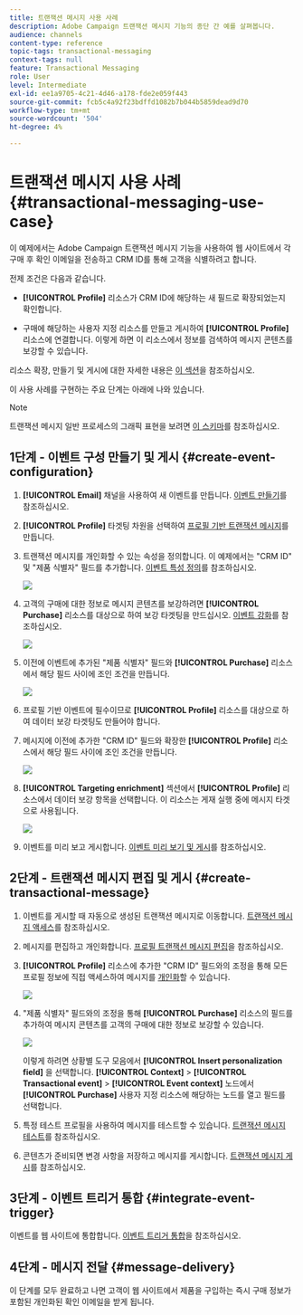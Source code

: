 ```yaml
---
title: 트랜잭션 메시지 사용 사례
description: Adobe Campaign 트랜잭션 메시지 기능의 종단 간 예를 살펴봅니다.
audience: channels
content-type: reference
topic-tags: transactional-messaging
context-tags: null
feature: Transactional Messaging
role: User
level: Intermediate
exl-id: ee1a9705-4c21-4d46-a178-fde2e059f443
source-git-commit: fcb5c4a92f23bdffd1082b7b044b5859dead9d70
workflow-type: tm+mt
source-wordcount: '504'
ht-degree: 4%

---
```


# 트랜잭션 메시지 사용 사례 {#transactional-messaging-use-case}

이 예제에서는 Adobe Campaign 트랜잭션 메시지 기능을 사용하여 웹 사이트에서 각 구매 후 확인 이메일을 전송하고 CRM ID를 통해 고객을 식별하려고 합니다.

전제 조건은 다음과 같습니다.

* **[!UICONTROL Profile]** 리소스가 CRM ID에 해당하는 새 필드로 확장되었는지 확인합니다.

* 구매에 해당하는 사용자 지정 리소스를 만들고 게시하여 **[!UICONTROL Profile]** 리소스에 연결합니다. 이렇게 하면 이 리소스에서 정보를 검색하여 메시지 콘텐츠를 보강할 수 있습니다.

리소스 확장, 만들기 및 게시에 대한 자세한 내용은 [이 섹션](../../developing/using/key-steps-to-add-a-resource.md)을 참조하십시오.

이 사용 사례를 구현하는 주요 단계는 아래에 나와 있습니다.

>[!NOTE]
>
>트랜잭션 메시지 일반 프로세스의 그래픽 표현을 보려면 [이 스키마](../../channels/using/getting-started-with-transactional-msg.md#key-steps)를 참조하십시오.

## 1단계 - 이벤트 구성 만들기 및 게시 {#create-event-configuration}

1. **[!UICONTROL Email]** 채널을 사용하여 새 이벤트를 만듭니다. [이벤트 만들기](../../channels/using/configuring-transactional-event.md#creating-an-event)를 참조하십시오.

1. **[!UICONTROL Profile]** 타겟팅 차원을 선택하여 [프로필 기반 트랜잭션 메시지](../../channels/using/configuring-transactional-event.md#profile-based-transactional-messages)를 만듭니다.

1. 트랜잭션 메시지를 개인화할 수 있는 속성을 정의합니다. 이 예제에서는 &quot;CRM ID&quot; 및 &quot;제품 식별자&quot; 필드를 추가합니다. [이벤트 특성 정의](../../channels/using/configuring-transactional-event.md#defining-the-event-attributes)를 참조하십시오.

   ![](assets/message-center_usecase1.png)

1. 고객의 구매에 대한 정보로 메시지 콘텐츠를 보강하려면 **[!UICONTROL Purchase]** 리소스를 대상으로 하여 보강 타겟팅을 만드십시오. [이벤트 강화](../../channels/using/configuring-transactional-event.md#enriching-the-transactional-message-content)를 참조하십시오.

   ![](assets/message-center_usecase2.png)

1. 이전에 이벤트에 추가된 &quot;제품 식별자&quot; 필드와 **[!UICONTROL Purchase]** 리소스에서 해당 필드 사이에 조인 조건을 만듭니다.

   ![](assets/message-center_usecase3.png)

1. 프로필 기반 이벤트에 필수이므로 **[!UICONTROL Profile]** 리소스를 대상으로 하여 데이터 보강 타겟팅도 만들어야 합니다.

1. 메시지에 이전에 추가한 &quot;CRM ID&quot; 필드와 확장한 **[!UICONTROL Profile]** 리소스에서 해당 필드 사이에 조인 조건을 만듭니다. <!--What's the purpose to have created a CRM ID for this event and to have the CRM ID as a join condition? could it be any other field provided you created it in the event?-->

   ![](assets/message-center_usecase4.png)

1. **[!UICONTROL Targeting enrichment]** 섹션에서 **[!UICONTROL Profile]** 리소스에서 데이터 보강 항목을 선택합니다. 이 리소스는 게재 실행 중에 메시지 타겟으로 사용됩니다.

   ![](assets/message-center_usecase5.png)

1. 이벤트를 미리 보고 게시합니다. [이벤트 미리 보기 및 게시](../../channels/using/publishing-transactional-event.md#previewing-and-publishing-the-event)를 참조하십시오.

## 2단계 - 트랜잭션 메시지 편집 및 게시 {#create-transactional-message}

1. 이벤트를 게시할 때 자동으로 생성된 트랜잭션 메시지로 이동합니다. [트랜잭션 메시지 액세스](../../channels/using/editing-transactional-message.md#accessing-transactional-messages)를 참조하십시오.

1. 메시지를 편집하고 개인화합니다. [프로필 트랜잭션 메시지 편집](../../channels/using/editing-transactional-message.md#editing-profile-transactional-message)을 참조하십시오.

1. **[!UICONTROL Profile]** 리소스에 추가한 &quot;CRM ID&quot; 필드와의 조정을 통해 모든 프로필 정보에 직접 액세스하여 메시지를 [개인화](../../designing/using/personalization.md#inserting-a-personalization-field)할 수 있습니다.

   ![](assets/message-center_usecase6.png)

1. &quot;제품 식별자&quot; 필드와의 조정을 통해 **[!UICONTROL Purchase]** 리소스의 필드를 추가하여 메시지 콘텐츠를 고객의 구매에 대한 정보로 보강할 수 있습니다.

   ![](assets/message-center_usecase7.png)

   이렇게 하려면 상황별 도구 모음에서 **[!UICONTROL Insert personalization field]** 을 선택합니다. **[!UICONTROL Context]** > **[!UICONTROL Transactional event]** > **[!UICONTROL Event context]** 노드에서 **[!UICONTROL Purchase]** 사용자 지정 리소스에 해당하는 노드를 열고 필드를 선택합니다.

1. 특정 테스트 프로필을 사용하여 메시지를 테스트할 수 있습니다. [트랜잭션 메시지 테스트](../../channels/using/testing-transactional-message.md#testing-a-transactional-message)를 참조하십시오.

1. 콘텐츠가 준비되면 변경 사항을 저장하고 메시지를 게시합니다. [트랜잭션 메시지 게시](../../channels/using/publishing-transactional-message.md#publishing-a-transactional-message)를 참조하십시오.

## 3단계 - 이벤트 트리거 통합 {#integrate-event-trigger}

이벤트를 웹 사이트에 통합합니다. [이벤트 트리거 통합](../../channels/using/getting-started-with-transactional-msg.md#integrate-event-trigger)을 참조하십시오.

## 4단계 - 메시지 전달 {#message-delivery}

이 단계를 모두 완료하고 나면 고객이 웹 사이트에서 제품을 구입하는 즉시 구매 정보가 포함된 개인화된 확인 이메일을 받게 됩니다.
